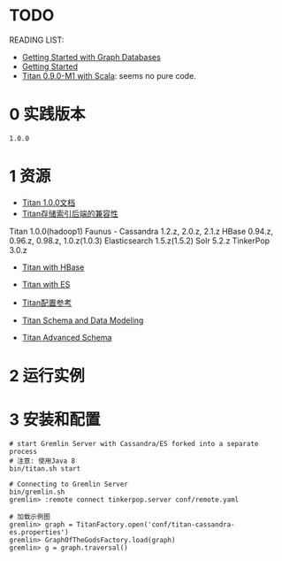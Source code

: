 # TODO

READING LIST:

+ [Getting Started with Graph Databases](https://academy.datastax.com/resources/getting-started-graph-databases)
+ [Getting Started](http://s3.thinkaurelius.com/docs/titan/1.0.0/getting-started.html)
+ [Titan  0.9.0-M1 with Scala](https://jaceklaskowski.gitbooks.io/titan-scala/content/): seems no pure code.

# 0 实践版本

	1.0.0

# 1 资源

+ [Titan 1.0.0文档](http://s3.thinkaurelius.com/docs/titan/1.0.0/index.html)
+ [Titan存储索引后端的兼容性](http://s3.thinkaurelius.com/docs/titan/1.0.0/version-compat.html)

Titan 			1.0.0(hadoop1)
Faunus 			-
Cassandra 		1.2.z, 2.0.z, 2.1.z
HBase 			0.94.z, 0.96.z, 0.98.z, 1.0.z(1.0.3)
Elasticsearch 	1.5.z(1.5.2)
Solr 			5.2.z
TinkerPop		3.0.z

+ [Titan with HBase](http://s3.thinkaurelius.com/docs/titan/1.0.0/hbase.html)
+ [Titan with ES](http://s3.thinkaurelius.com/docs/titan/1.0.0/elasticsearch.html)
+ [Titan配置参考](http://s3.thinkaurelius.com/docs/titan/1.0.0/titan-config-ref.html)

+ [Titan Schema and Data Modeling](http://s3.thinkaurelius.com/docs/titan/1.0.0/schema.html)
+ [Titan Advanced Schema](http://s3.thinkaurelius.com/docs/titan/1.0.0/advanced-schema.html)

# 2 运行实例

# 3 安装和配置

	# start Gremlin Server with Cassandra/ES forked into a separate process
	# 注意: 使用Java 8
	bin/titan.sh start
	
	# Connecting to Gremlin Server
	bin/gremlin.sh
	gremlin> :remote connect tinkerpop.server conf/remote.yaml

	# 加载示例图
	gremlin> graph = TitanFactory.open('conf/titan-cassandra-es.properties')
	gremlin> GraphOfTheGodsFactory.load(graph)
	gremlin> g = graph.traversal()



